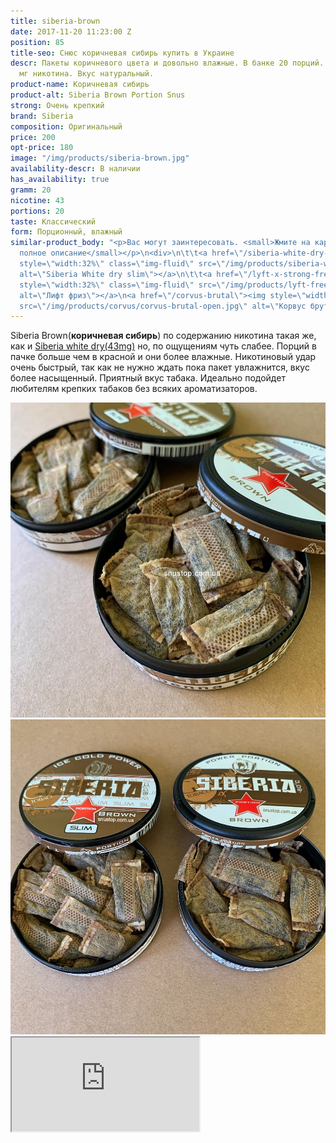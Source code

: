 ```yaml
---
title: siberia-brown
date: 2017-11-20 11:23:00 Z
position: 85
title-seo: Снюс коричневая сибирь купить в Украине
descr: Пакеты коричневого цвета и довольно влажные. В банке 20 порций. Крепость 43
  мг никотина. Вкус натуральный.
product-name: Коричневая сибирь
product-alt: Siberia Brown Portion Snus
strong: Очень крепкий
brand: Siberia
composition: Оригинальный
price: 200
opt-price: 180
image: "/img/products/siberia-brown.jpg"
availability-descr: В наличии
has_availability: true
gramm: 20
nicotine: 43
portions: 20
taste: Классический
form: Порционный, влажный
similar-product_body: "<p>Вас могут заинтересовать. <small>Жмите на картинки и читайте
  полное описание</small></p>\n<div>\n\t\t<a href=\"/siberia-white-dry-slim\"><img
  style=\"width:32%\" class=\"img-fluid\" src=\"/img/products/siberia-white-dry-slim/siberia-open-and-cryo.jpg\"
  alt=\"Siberia White dry slim\"></a>\n\t\t<a href=\"/lyft-x-strong-freeze-slim-white\"><img
  style=\"width:32%\" class=\"img-fluid\" src=\"/img/products/lyft-freeze/lyft-freeze-open.jpg\"
  alt=\"Лифт фриз\"></a>\n<a href=\"/corvus-brutal\"><img style=\"width:32%\" class=\"img-fluid\"
  src=\"/img/products/corvus/corvus-brutal-open.jpg\" alt=\"Корвус брутал открытый\"></a>\n</div>"
---
```


Siberia Brown(**коричневая сибирь**) по содержанию никотина такая же, как и [Siberia white dry(43mg)](/siberia-white) но, по ощущениям чуть слабее. Порций в пачке больше чем в красной и они более влажные. Никотиновый удар очень быстрый, так как не нужно ждать пока пакет увлажнится, вкус более насыщенный.
Приятный вкус табака.
Идеально подойдет любителям крепких табаков без всяких ароматизаторов.
<div class="popup-gallery d-flex mb-2">
	<a class="mr-2" href="/img/products/siberia-brown/siberia-brown-open-2.jpg" title="Коричневая сибирь большие пакеты"><img class="img-fluid" src="/img/products/siberia-brown/siberia-brown-open-2.jpg" alt="Коричневая сибирь большие пакеты открытая"></a>
	<a href="/img/products/siberia-brown/siberia-brown-slim-and-brown-large.jpg" title="Коричневые сибири, большие и  <a href='/siberia-brown-slim'>тонкие пакеты</a>"><img class="img-fluid" src="/img/products/siberia-brown/siberia-brown-slim-and-brown-large.jpg" alt="Коричневая сибирь слим vs коричневая сибирь большие пакеты"></a>
</div>
<div class="embed-responsive embed-responsive-16by9 mb-3">
  <iframe class="embed-responsive-item" src="https://www.youtube.com/embed/OYQ3cSQTXl8" allowfullscreen></iframe>
</div>